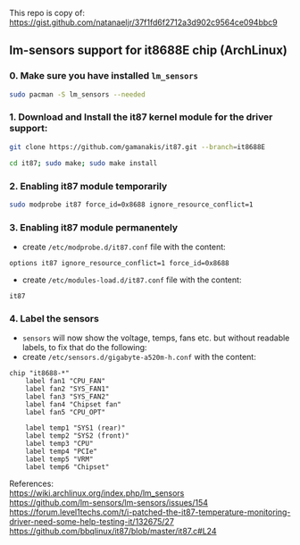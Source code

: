 This repo is copy of: https://gist.github.com/natanaeljr/37f1fd6f2712a3d902c9564ce094bbc9

## lm-sensors support for it8688E chip (ArchLinux)

### 0. Make sure you have installed `lm_sensors`
  ```bash
  sudo pacman -S lm_sensors --needed
  ```

### 1. Download and Install the it87 kernel module for the driver support:
  ```bash
  git clone https://github.com/gamanakis/it87.git --branch=it8688E
  ```
  ```bash
  cd it87; sudo make; sudo make install
  ```

### 2. Enabling it87 module temporarily
  ```bash
  sudo modprobe it87 force_id=0x8688 ignore_resource_conflict=1
  ```

### 3. Enabling it87 module permanentely
  - create `/etc/modprobe.d/it87.conf` file with the content:
```
options it87 ignore_resource_conflict=1 force_id=0x8688
```
  - create `/etc/modules-load.d/it87.conf` file with the content:
```
it87
```

### 4. Label the sensors
  - `sensors` will now show the voltage, temps, fans etc. but without readable labels, to fix that do the following:
  - create `/etc/sensors.d/gigabyte-a520m-h.conf` with the content:
```
chip "it8688-*"
    label fan1 "CPU_FAN"
    label fan2 "SYS_FAN1"
    label fan3 "SYS_FAN2"
    label fan4 "Chipset fan"
    label fan5 "CPU_OPT"

    label temp1 "SYS1 (rear)"
    label temp2 "SYS2 (front)"
    label temp3 "CPU"
    label temp4 "PCIe"
    label temp5 "VRM"
    label temp6 "Chipset"
```

References:  
https://wiki.archlinux.org/index.php/lm_sensors  
https://github.com/lm-sensors/lm-sensors/issues/154  
https://forum.level1techs.com/t/i-patched-the-it87-temperature-monitoring-driver-need-some-help-testing-it/132675/27  
https://github.com/bbqlinux/it87/blob/master/it87.c#L24  
